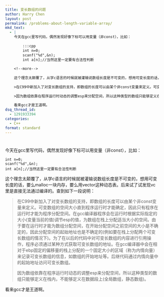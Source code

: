 ```yaml
---
title: 变长数组的问题
author: Harry Chen
layout: post
permalink: /problems-about-length-variable-array/
mkd_text:
  - |
    今天在gcc里写代码，偶然发现好像下标可以用变量（非const），比如：
    
    	:::cpp	
    	int n=0;
    	scanf("%d",&n);
    	int a[n];//当然这里一定要有合法性判断
    
    <!--more-->
    
    这个理念太颠覆了，从学c语言的时候就被灌输说数组长度是不可变的，想用可变长度的话，要么malloc一块内存，要么用vector这种动态表。后来试了试发现vc里是直接无法通过编译的。查到如下一段说明：
    
    >在C99中新加入了对变长数组的支持，即数组的长度可以由某个非const变量来定义。可变数组的空间大小直到程序运行时才能确定，因此只有程序在运行时才能为程序分配空间。在gcc编译器程序会在运行时根据实际指定的大小(变量当前的值)调节esp的值，为数组在栈上分配适当大小的空间。由于要在运行时才能为数组分配空间，在开始分配空间之前空间的大小是不确定的，因此分配空间的起始地址也是不确定的(例如要在栈上分配两个可变长数组的情况下)。为了在以后的代码中对可变长数组的内容进行引用操作，程序必须通过某种方式获取可变长数组的地址。在gcc编译器中会在相对于ebp固定的偏移量的栈上分配的一个固定大小的区域（称为内情向量）来记录可变长数组的信息，如数组的开始地址等。后继代码通过内情向量中的起始地址访问可变长数组。
    
    >因为数组依靠在程序运行时动态的调整esp来分配空间，所以这种类型的数组只能够定义在栈内，不能够定义在数据段上(全局数组，静态数组)。
    	
    看来gcc才是王道啊。
dsq_thread_id:
  - 1291933394
categories:
  - C++
format: standard
---
```

# 

今天在gcc里写代码，偶然发现好像下标可以用变量（非const），比如：


    int n=0;
    scanf("%d",&n);
    int a[n];//当然这里一定要有合法性判断


这个理念太颠覆了，从学c语言的时候就被灌输说数组长度是不可变的，想用可变长度的话，要么malloc一块内存，要么用vector这种动态表。后来试了试发现vc里是直接无法通过编译的。查到如下一段说明：

> 在C99中新加入了对变长数组的支持，即数组的长度可以由某个非const变量来定义。可变数组的空间大小直到程序运行时才能确定，因此只有程序在运行时才能为程序分配空间。在gcc编译器程序会在运行时根据实际指定的大小(变量当前的值)调节esp的值，为数组在栈上分配适当大小的空间。由于要在运行时才能为数组分配空间，在开始分配空间之前空间的大小是不确定的，因此分配空间的起始地址也是不确定的(例如要在栈上分配两个可变长数组的情况下)。为了在以后的代码中对可变长数组的内容进行引用操作，程序必须通过某种方式获取可变长数组的地址。在gcc编译器中会在相对于ebp固定的偏移量的栈上分配的一个固定大小的区域（称为内情向量）来记录可变长数组的信息，如数组的开始地址等。后继代码通过内情向量中的起始地址访问可变长数组。
>
> 因为数组依靠在程序运行时动态的调整esp来分配空间，所以这种类型的数组只能够定义在栈内，不能够定义在数据段上(全局数组，静态数组)。

看来gcc才是王道啊。